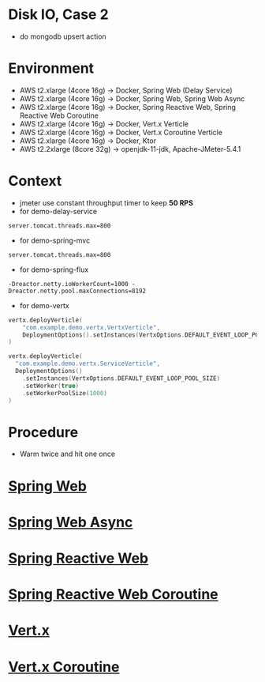 # Disk IO, Case 2
* do mongodb upsert action

# Environment
* AWS t2.xlarge (4core 16g) -> Docker, Spring Web (Delay Service)
* AWS t2.xlarge (4core 16g) -> Docker, Spring Web, Spring Web Async
* AWS t2.xlarge (4core 16g) -> Docker, Spring Reactive Web, Spring Reactive Web Coroutine
* AWS t2.xlarge (4core 16g) -> Docker, Vert.x Verticle
* AWS t2.xlarge (4core 16g) -> Docker, Vert.x Coroutine Verticle
* AWS t2.xlarge (4core 16g) -> Docker, Ktor
* AWS t2.2xlarge (8core 32g) -> openjdk-11-jdk, Apache-JMeter-5.4.1

# Context
* jmeter use constant throughput timer to keep **50 RPS**
* for demo-delay-service
```
server.tomcat.threads.max=800
``` 
* for demo-spring-mvc
```
server.tomcat.threads.max=800
``` 
* for demo-spring-flux
```shell
-Dreactor.netty.ioWorkerCount=1000 -Dreactor.netty.pool.maxConnections=8192
```
* for demo-vertx
```kotlin
vertx.deployVerticle(
    "com.example.demo.vertx.VertxVerticle",
    DeploymentOptions().setInstances(VertxOptions.DEFAULT_EVENT_LOOP_POOL_SIZE)
)

vertx.deployVerticle(
  "com.example.demo.vertx.ServiceVerticle", 
  DeploymentOptions()
    .setInstances(VertxOptions.DEFAULT_EVENT_LOOP_POOL_SIZE)
    .setWorker(true)
    .setWorkerPoolSize(1000)
)
```

# Procedure
* Warm twice and hit one once

# [Spring Web](https://b2etw.github.io/reactive-coroutine-performance-test/disk/case2/disk_spring_mvc_case_2/index.html)
# [Spring Web Async](https://b2etw.github.io/reactive-coroutine-performance-test/disk/case2/disk_spring_async_case_2/index.html)
# [Spring Reactive Web](https://b2etw.github.io/reactive-coroutine-performance-test/disk/case2/disk_spring_flux_case_2/index.html)
# [Spring Reactive Web Coroutine](https://b2etw.github.io/reactive-coroutine-performance-test/disk/case2/disk_spring_coroutine_case_2/index.html)
# [Vert.x](https://b2etw.github.io/reactive-coroutine-performance-test/disk/case2/disk_vertx_vertx_case_2/index.html)
# [Vert.x Coroutine](https://b2etw.github.io/reactive-coroutine-performance-test/disk/case2/disk_vertx_coroutine_case_2/index.html)